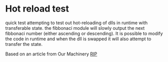 # Hot reload test

quick test attempting to test out hot-reloading of dlls in runtime with transferable state.
the fibbonaci module will slowly output the next fibbonaci number (either ascending or descending). It is possible to modify the code in runtime and
when the dll is swapped it will also attempt to transfer the state.

Based on an article from Our Machinery [RIP](https://www.gamesindustry.biz/our-machinery-scraps-game-engine-asks-developers-to-delete-source-code)
